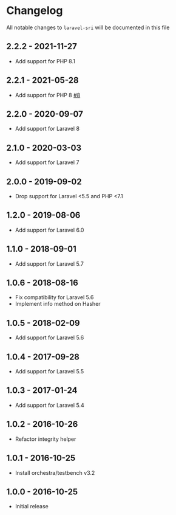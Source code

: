 # Changelog

All notable changes to `laravel-sri` will be documented in this file

## 2.2.2 - 2021-11-27

- Add support for PHP 8.1

## 2.2.1 - 2021-05-28

- Add support for PHP 8 [#8](https://github.com/sebdesign/laravel-sri/pull/8)

## 2.2.0 - 2020-09-07

- Add support for Laravel 8

## 2.1.0 - 2020-03-03

- Add support for Laravel 7

## 2.0.0 - 2019-09-02

- Drop support for Laravel <5.5 and PHP <7.1

## 1.2.0 - 2019-08-06

- Add support for Laravel 6.0

## 1.1.0 - 2018-09-01

- Add support for Laravel 5.7

## 1.0.6 - 2018-08-16

- Fix compatibility for Laravel 5.6
- Implement info method on Hasher

## 1.0.5 - 2018-02-09

- Add support for Laravel 5.6

## 1.0.4 - 2017-09-28

- Add support for Laravel 5.5

## 1.0.3 - 2017-01-24

- Add support for Laravel 5.4

## 1.0.2 - 2016-10-26

- Refactor integrity helper

## 1.0.1 - 2016-10-25

- Install orchestra/testbench v3.2

## 1.0.0 - 2016-10-25

- Initial release
